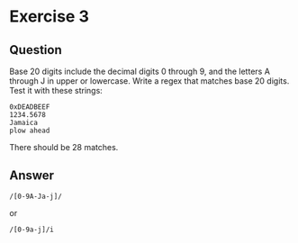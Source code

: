 # Exercise 3

## Question

Base 20 digits include the decimal digits 0 through 9, and the letters A through J in upper or lowercase. Write a regex that matches base 20 digits. Test it with these strings:

```
0xDEADBEEF
1234.5678
Jamaica
plow ahead
```

There should be 28 matches.

## Answer

```
/[0-9A-Ja-j]/
```

or

```
/[0-9a-j]/i
```
